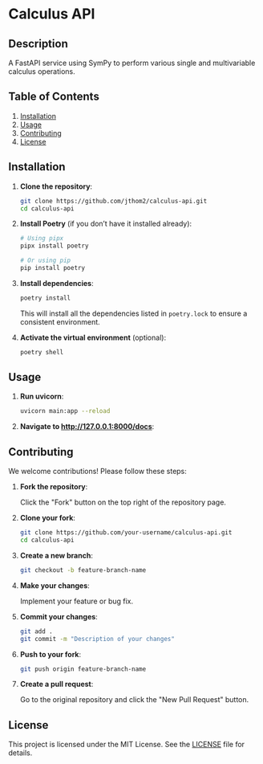 # Calculus API

## Description
A FastAPI service using SymPy to perform various single and multivariable calculus operations.

## Table of Contents
1. [Installation](#installation)
2. [Usage](#usage)
3. [Contributing](#contributing)
4. [License](#license)

## Installation

1. **Clone the repository**:

    ```bash
    git clone https://github.com/jthom2/calculus-api.git
    cd calculus-api
    ```

2. **Install Poetry** (if you don’t have it installed already):

    ```bash
    # Using pipx
    pipx install poetry

    # Or using pip
    pip install poetry
    ```

3. **Install dependencies**:

    ```bash
    poetry install
    ```

    This will install all the dependencies listed in `poetry.lock` to ensure a consistent environment.

4. **Activate the virtual environment** (optional):

    ```bash
    poetry shell
    ```

## Usage

1. **Run uvicorn**:

    ```bash
    uvicorn main:app --reload
    ```

2. **Navigate to http://127.0.0.1:8000/docs**:

## Contributing

We welcome contributions! Please follow these steps:

1. **Fork the repository**:

    Click the "Fork" button on the top right of the repository page.

2. **Clone your fork**:

    ```bash
    git clone https://github.com/your-username/calculus-api.git
    cd calculus-api
    ```

3. **Create a new branch**:

    ```bash
    git checkout -b feature-branch-name
    ```

4. **Make your changes**:

    Implement your feature or bug fix.

5. **Commit your changes**:

    ```bash
    git add .
    git commit -m "Description of your changes"
    ```

6. **Push to your fork**:

    ```bash
    git push origin feature-branch-name
    ```

7. **Create a pull request**:

    Go to the original repository and click the "New Pull Request" button.

## License

This project is licensed under the MIT License. See the [LICENSE](LICENSE) file for details.
